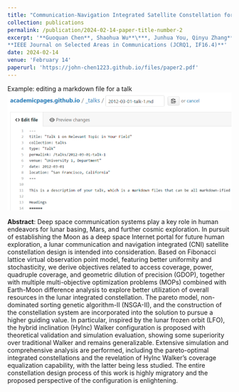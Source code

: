 ```yaml
---
title: "Communication-Navigation Integrated Satellite Constellation for Lunar Exploration: Frozen-Orbit Based HyInc Walker"
collection: publications
permalink: /publication/2024-02-14-paper-title-number-2
excerpt: '**Guoquan Chen**, Shaohua Wu**\***, Junhua You, Qinyu Zhang**\***. (**\*** indicates corresponding author)<br>
**IEEE Journal on Selected Areas in Communications (JCRQ1, IF16.4)**'
date: 2024-02-14
venue: 'February 14'
paperurl: 'https://john-chen1223.github.io/files/paper2.pdf'
---
```


Example: editing a markdown file for a talk
![Editing a markdown file for a talk](/images/editing-talk.png)

**Abstract**: Deep space communication systems play a key role in human endeavors for lunar basing, Mars, and further cosmic exploration. In pursuit of establishing the Moon as a deep space Internet portal for future human exploration, a lunar communication and navigation integrated (CNI) satellite constellation design is intended into consideration. Based on Fibonacci lattice virtual observation point model, featuring better uniformity and stochasticity, we derive objectives related to access coverage, power, quadruple coverage, and geometric dilution of precision (GDOP), together with multiple multi-objective optimization problems (MOPs) combined with Earth-Moon difference analysis to explore better utilization of overall resources in the lunar integrated constellation. The pareto model, non-dominated sorting genetic algorithm-II (NSGA-II), and the construction of the constellation system are incorporated into the solution to pursue a higher guiding value. In particular, inspired by the lunar frozen orbit (LFO), the hybrid inclination (HyInc) Walker configuration is proposed with theoretical validation and simulation evaluation, showing some superiority over traditional Walker and remains generalizable. Extensive simulation and comprehensive analysis are performed, including the pareto-optimal integrated constellations and the revelation of HyInc Walker’s coverage equalization capability, with the latter being less studied. The entire constellation design process of this work is highly migratory and the proposed perspective of the configuration is enlightening.